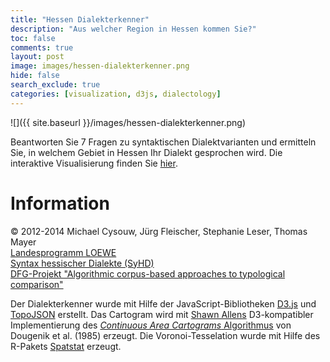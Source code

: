 ```yaml
---
title: "Hessen Dialekterkenner"
description: "Aus welcher Region in Hessen kommen Sie?"
toc: false
comments: true
layout: post
image: images/hessen-dialekterkenner.png
hide: false
search_exclude: true
categories: [visualization, d3js, dialectology]
---
```


![]({{ site.baseurl }}/images/hessen-dialekterkenner.png)

Beantworten Sie 7 Fragen zu syntaktischen Dialektvarianten und ermitteln Sie, 
in welchem Gebiet in Hessen Ihr Dialekt gesprochen wird. Die interaktive 
Visualisierung finden Sie <a href="http://th-mayer.de/syhd/" target="_blank">
hier</a>.

# Information
                                             
© 2012-2014 Michael Cysouw, Jürg Fleischer, Stephanie Leser, Thomas
Mayer<br>
<a href="http://www.hmwk.hessen.de/irj/HMWK_Internet?cid=a2396939885f8c8c0a3ba39bda517cbd" target="_blank">
Landesprogramm LOEWE</a><br> <a href="http://www.syhd.info/" target="_blank">Syntax hessischer
Dialekte (SyHD)</a><br>
<a href="http://paralleltext.info" target="_blank">
DFG-Projekt "Algorithmic corpus-based approaches to typological comparison"</a><br>

Der Dialekterkenner wurde mit Hilfe der JavaScript-Bibliotheken
<a href="http://d3js.org" target="_blank">D3.js</a> und
<a href="https://github.com/mbostock/topojson" target="_blank">TopoJSON</a>
erstellt.
Das Cartogram wird mit <a href="http://stamen.com/studio/shawn" target="_blank">
Shawn Allens</a> D3-kompatibler Implementierung des
<a href="http://lambert.nico.free.fr/tp/biblio/Dougeniketal1985.pdf" target="_blank"><i>Continuous Area Cartograms</i>
Algorithmus</a> von Dougenik et al. (1985) erzeugt. Die Voronoi-Tesselation wurde
mit Hilfe des R-Pakets <a href="http://www.spatstat.org" target="_blank">Spatstat</a> erzeugt.
